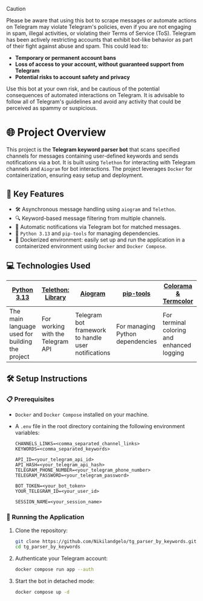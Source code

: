 > [!CAUTION]
> Please be aware that using this bot to scrape messages or automate actions on Telegram may violate Telegram's policies, even if you are not engaging in spam, illegal activities, or violating their Terms of Service (ToS). Telegram has been actively restricting accounts that exhibit bot-like behavior as part of their fight against abuse and spam. This could lead to:
> - **Temporary or permanent account bans**
> - **Loss of access to your account, without guaranteed support from Telegram**
> - **Potential risks to account safety and privacy**
>
> Use this bot at your own risk, and be cautious of the potential consequences of automated interactions on Telegram. It is advisable to follow all of Telegram's guidelines and avoid any activity that could be perceived as spammy or suspicious.

# 🌐 Project Overview

This project is the **Telegram keyword parser bot** that scans specified channels for messages containing user-defined keywords and sends notifications via a bot.
It is built using `Telethon` for interacting with Telegram channels and `Aiogram` for bot interactions. The project leverages `Docker` for containerization, ensuring easy setup and deployment.

## 🚀 Key Features
- 🛠 Asynchronous message handling using `aiogram` and `Telethon`.
- 🔍 Keyword-based message filtering from multiple channels.
- 💬 Automatic notifications via Telegram bot for matched messages.
- 🐍 `Python 3.13` and `pip-tools` for managing dependencies.
- 🐋 Dockerized environment: easily set up and run the application in a containerized environment using `Docker` and `Docker Compose`.

## 💻 Technologies Used
| [**Python 3.13**](https://www.python.org/)      | [**Telethon: Library**](https://docs.telethon.dev/en/stable/index.html) | [**Aiogram**](https://docs.aiogram.dev/en/stable/index.html) | [**pip-tools**](https://github.com/jazzband/pip-tools) | [**Colorama & Termcolor**](https://github.com/tartley/colorama) |  [**Docker**](https://docs.docker.com/)      | 
| ----------------------------------------------- | ----------------------------------------------------------------------- | ------------------------------------------------------------ | ------------------------------------------------------ | --------------------------------------------------------------- | -------------------------------------------- |
| The main language used for building the project | For working with the Telegram API                                       | Telegram bot framework to handle user notifications          | For managing Python dependencies                       | For terminal coloring and enhanced logging                      | For seamless containerization and deployment |

## 🛠️ Setup Instructions

### 📋 Prerequisites
- `Docker` and `Docker Compose` installed on your machine.
- A `.env` file in the root directory containing the following environment variables:
  
    ```env
    CHANNELS_LINKS=<comma_separated_channel_links>
    KEYWORDS=<comma_separated_keywords>

    API_ID=<your_telegram_api_id>
    API_HASH=<your_telegram_api_hash>
    TELEGRAM_PHONE_NUMBER=<your_telegram_phone_number>
    TELEGRAM_PASSWORD=<your_telegram_password>

    BOT_TOKEN=<your_bot_token>
    YOUR_TELEGRAM_ID=<your_user_id>
    
    SESSION_NAME=<your_session_name>
    ```

### 🚀 Running the Application
1. Clone the repository:

    ```bash
    git clone https://github.com/Nikilandgelo/tg_parser_by_keywords.git
    cd tg_parser_by_keywords
    ```
2. Authenticate your Telegram account:

   ```bash
   docker compose run app --auth
    ```
3. Start the bot in detached mode:

   ```bash
   docker compose up -d
    ```
